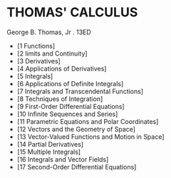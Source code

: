 # THOMAS' CALCULUS

George B. Thomas, Jr . 13ED

- [1 Functions]
- [2 limits and Continuity]
- [3 Derivatives]
- [4 Applications of Derivatives]
- [5 Integrals]
- [6 Applications of Definite Integrals]
- [7 Integrals and Transcendental Functions]
- [8 Techniques of Integration]
- [9 First-Order Differential Equations]
- [10 Infinite Sequences and Series]
- [11 Parametric Equations and Polar Coordinates]
- [12 Vectors and the Geometry of Space]
- [13 Vector-Valued Functions and Motion in Space]
- [14 Partial Derivatives]
- [15 Multiple Integrals]
- [16 Integrals and Vector Fields]
- [17 Second-Order Differential Equations]